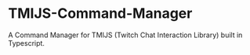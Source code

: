 # TMIJS-Command-Manager
A Command Manager for TMIJS (Twitch Chat Interaction Library) built in Typescript.
